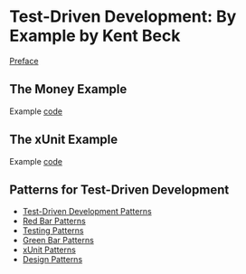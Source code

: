# Test-Driven Development: By Example by Kent Beck

[Preface](preface.md)

## The Money Example
Example [code](money.py)

## The xUnit Example
Example [code](xunit.py)

## Patterns for Test-Driven Development
- [Test-Driven Development Patterns](test-driven-development-patterns.md)
- [Red Bar Patterns](red-bar-patterns.md)
- [Testing Patterns](testing-patterns.md)
- [Green Bar Patterns](green-bar-patterns.md)
- [xUnit Patterns](xunit-patterns.md)
- [Design Patterns](design-patterns.md)

